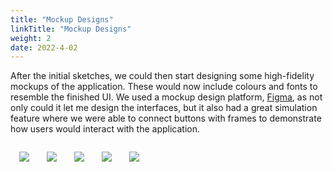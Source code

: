 ```yaml
---
title: "Mockup Designs"
linkTitle: "Mockup Designs"
weight: 2
date: 2022-4-02
---
```

After the initial sketches, we could then start designing some high-fidelity mockups of the application. These would now include colours and fonts to resemble the finished UI. We used a mockup design platform, [Figma](https://www.figma.com/), as not only could it let me design the interfaces, but it also had a great simulation feature where we were able to connect buttons with frames to demonstrate how users would interact with the application.

<img style="margin: 1em;" align="left" src="/2021/group6/images/hci/prototype/Upload_Section.png">
<img style="margin: 1em;" align="left" src="/2021/group6/images/hci/prototype/About_Section.png">

<img style="margin: 1em;" align="left" src="/2021/group6/images/hci/prototype/Read_Section.png">
<img style="margin: 1em;" align="left" src="/2021/group6/images/hci/prototype/Figures_Section.png">

<img style="margin: 1em;" align="left" src="/2021/group6/images/hci/prototype/References_Section.png">
